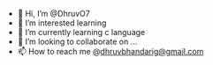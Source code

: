 - 👋 Hi, I’m @DhruvO7
- 👀 I’m interested learning
- 🌱 I’m currently learning c language
- 💞️ I’m looking to collaborate on ...
- 📫 How to reach me @dhruvbhandarig@gmail.com

<!---
DhruvO7/DhruvO7 is a ✨ special ✨ repository because its `README.md` (this file) appears on your GitHub profile.
You can click the Preview link to take a look at your changes.
--->
